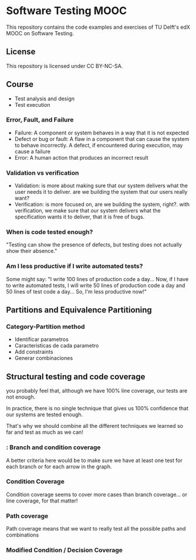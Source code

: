 # Software Testing MOOC

This repository contains the code examples and exercises of
TU Delft's edX MOOC on Software Testing.

## License

This repository is licensed under CC BY-NC-SA.

## Course

- Test analysis and design
- Test execution

### Error, Fault, and Failure

- Failure: A component or system behaves in a way that it is not expected
- Defect or bug or fault: A flaw in a component that can cause the system to behave incorrectly. A defect, if encountered during execution, may cause a failure
- Error: A human action that produces an incorrect result

### Validation vs verification

- Validation: is more about making sure that our system delivers what the user needs it to deliver. are we building the system that our users really want?
- Verification: is more focused on, are we building the system, right?. with verification, we make sure that our system delivers what the specification wants it to deliver, that it is free of bugs.

### When is code tested enough?

"Testing can show the presence of defects, but testing does not actually show their absence."

### Am I less productive if I write automated tests?

Some might say: "I write 100 lines of production code a day... Now, if I have to write automated tests, I will write 50 lines of production code a day and 50 lines of test code a day... So, I'm less productive now!"

## Partitions and Equivalence Partitioning

### Category-Partition method

- Identificar parametros
- Caracteristicas de cada parametro
- Add constraints
- Generar combinaciones

## Structural testing and code coverage

you probably feel that, although we have 100% line coverage, our tests are not enough.

In practice, there is no single technique that gives us 100% confidence that our systems are tested enough.

That's why we should combine all the different techniques we learned so far and test as much as we can!

### : Branch and condition coverage

A better criteria here would be to make sure we have at least one test for each branch or for each arrow in the graph.

### Condition Coverage

Condition coverage seems to cover more cases than branch coverage...
or line coverage, for that matter!

### Path coverage

Path coverage means that we want to really test all the possible paths and combinations

### Modified Condition / Decision Coverage
